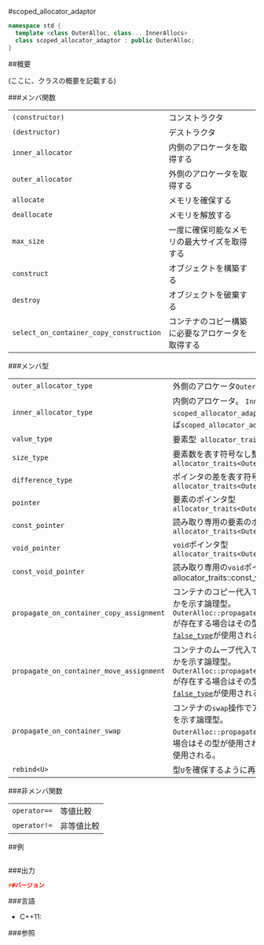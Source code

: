 #scoped_allocator_adaptor
```cpp
namespace std {
  template <class OuterAlloc, class... InnerAllocs>
  class scoped_allocator_adaptor : public OuterAlloc;
}
```

##概要

(ここに、クラスの概要を記載する)

###メンバ関数

| | |
|----------------------------------------------------|--------------------------------------------------------------------------|
| `(constructor)` | コンストラクタ |
| `(destructor)` | デストラクタ |
| `inner_allocator` | 内側のアロケータを取得する |
| `outer_allocator` | 外側のアロケータを取得する |
| `allocate` | メモリを確保する |
| `deallocate` | メモリを解放する |
| `max_size` | 一度に確保可能なメモリの最大サイズを取得する |
| `construct` | オブジェクトを構築する |
| `destroy` | オブジェクトを破棄する |
| `select_on_container_copy_construction` | コンテナのコピー構築に必要なアロケータを取得する |

###メンバ型

| | |
|-----------------------------------------------------|------------------------------------------------------------------------------------------------------------------------------------------------------------------------------------------------------------------------------------------------------------------------------------------------------------------------------------------------------------------------------------------------------------|
| `outer_allocator_type` | 外側のアロケータ`OuterAlloc` |
| `inner_allocator_type` | 内側のアロケータ。 `InnerAllocs`が空だったら`scoped_allocator_adaptor<OuterAlloc>`。空じゃなければ`scoped_allocator_adaptor<InnerAllocs...>`。 |
| `value_type` | 要素型` allocator_traits<OuterAlloc>::value_type` |
| `size_type` | 要素数を表す符号なし整数型` allocator_traits<OuterAlloc>::size_type` |
| `difference_type` | ポインタの差を表す符号あり整数型` allocator_traits<OuterAlloc>::difference_type` |
| `pointer` | 要素のポインタ型` allocator_traits<OuterAlloc>::pointer` |
| `const_pointer` | 読み取り専用の要素のポインタ型` allocator_traits<OuterAlloc>::const_pointer` |
| `void_pointer` | `void`ポインタ型` allocator_traits<OuterAlloc>::void_pointer` |
| `const_void_pointer` | 読み取り専用の`void`ポインタ型 allocator_traits<OuterAlloc>::const_void_pointer |
| `propagate_on_container_copy_assignment` | コンテナのコピー代入でアロケータを置き換えるかどうかを示す論理型。 `OuterAlloc::propagate_on_container_copy_assignment`が存在する場合はその型が使用され、そうでなければ[`false_type`](/reference/type_traits/integral_constant-true_type-false_type.md)が使用される。 |
| `propagate_on_container_move_assignment` | コンテナのムーブ代入でアロケータを置き換えるかどうかを示す論理型。 `OuterAlloc::propagate_on_container_move_assignment`が存在する場合はその型が使用され、そうでなければ[`false_type`](/reference/type_traits/integral_constant-true_type-false_type.md)が使用される。 |
| `propagate_on_container_swap` | コンテナの`swap`操作でアロケータを置き換えるかどうかを示す論理型。 `OuterAlloc::propagate_on_container_swap`が存在する場合はその型が使用され、そうでなければ[`false_type`](/reference/type_traits/integral_constant-true_type-false_type.md)が使用される。 |
| `rebind<U>` | 型`U`を確保するように再束縛する |

###非メンバ関数

| | |
|-------------------------|-----------------|
| `operator==` | 等値比較 |
| `operator!=` | 非等値比較 |


##例
```cpp
```

###出力
```cpp
##バージョン
```

###言語

- C++11:

###参照


